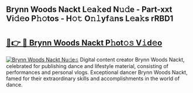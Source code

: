 ## Brynn Woods Nackt L𝚎a𝚔ed N𝚞𝚍e - Part-xxt Vi𝚍𝚎o P𝚑𝚘tos - H𝚘𝚝 O𝚗𝚕yf𝚊ns L𝚎a𝚔s rRBD1

# <h2><a href="http://kfbtjh.oniu.top/?m=Brynn+Woods+Nackt">🔗👉 🔴 Brynn Woods Nackt P𝚑ot𝚘𝚜 V𝚒d𝚎o</a></h2>

[![Brynn Woods Nackt Nu𝚍e𝚜](https://i.imgur.com/0qMVB7G.gif)](http://kfbtjh.oniu.top/?m=Brynn+Woods+Nackt)
Digital content creator Brynn Woods Nackt, celebrated for publishing dance and lifestyle material, consisting of performances and personal vlogs. Exceptional dancer Brynn Woods Nackt, famed for their extraordinary skills and accomplishments in the world of dance.  
